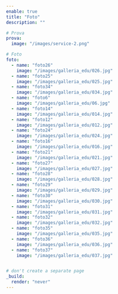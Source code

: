 ```yaml
---
enable: true
title: "Foto"
description: ""

# Prova
prova:
  image: "/images/service-2.png"

# Foto
foto:
  - name: "foto26"
    image: "/images/galleria_edu/026.jpg"
  - name: "foto25"
    image: "/images/galleria_edu/025.jpg"
  - name: "foto34"
    image: "/images/galleria_edu/034.jpg"
  - name: "foto6"
    image: "/images/galleria_edu/06.jpg"
  - name: "foto14"
    image: "/images/galleria_edu/014.jpg"
  - name: "foto12"
    image: "/images/galleria_edu/012.jpg"
  - name: "foto24"
    image: "/images/galleria_edu/024.jpg"
  - name: "foto16"
    image: "/images/galleria_edu/016.jpg"
  - name: "foto21"
    image: "/images/galleria_edu/021.jpg"
  - name: "foto27"
    image: "/images/galleria_edu/027.jpg"
  - name: "foto28"
    image: "/images/galleria_edu/028.jpg"
  - name: "foto29"
    image: "/images/galleria_edu/029.jpg"
  - name: "foto30"
    image: "/images/galleria_edu/030.jpg"
  - name: "foto31"
    image: "/images/galleria_edu/031.jpg"
  - name: "foto32"
    image: "/images/galleria_edu/032.jpg"
  - name: "foto35"
    image: "/images/galleria_edu/035.jpg"
  - name: "foto36"
    image: "/images/galleria_edu/036.jpg"
  - name: "foto37"
    image: "/images/galleria_edu/037.jpg"


# don't create a separate page
_build:
  render: "never"
---
```

